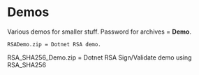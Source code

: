 # Demos
Various demos for smaller stuff. Password for archives = **Demo**.

 	RSADemo.zip = Dotnet RSA demo.
  RSA_SHA256_Demo.zip = Dotnet RSA Sign/Validate demo using RSA_SHA256
   
